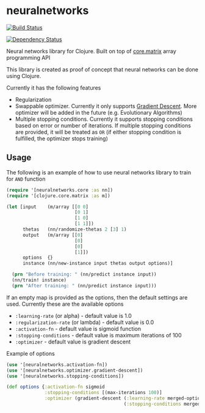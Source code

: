 # neuralnetworks

[![Build Status](https://travis-ci.org/ronaldsuwandi/neuralnetworks.svg?branch=master)](https://travis-ci.org/ronaldsuwandi/neuralnetworks)

[![Dependency Status](https://www.versioneye.com/user/projects/57066022fcd19a004543fcfd/badge.svg?style=flat)](https://www.versioneye.com/user/projects/57066022fcd19a004543fcfd)

Neural networks library for Clojure. Built on top of [core.matrix](https://github.com/mikera/core.matrix) 
array programming API 

This library is created as proof of concept that neural networks can be done using Clojure.

Currently it has the following features

- Regularization
- Swappable optimizer. Currently it only supports [Gradient Descent](https://en.wikipedia.org/wiki/Gradient_descent).
  More optimizer will be added in the future (e.g. Evolutionary Algorithms)
- Multiple stopping conditions. Currently it supports stopping conditions based on error or number
  of iterations. If multiple stopping conditions are provided, it will be treated as `OR` (if either
  stopping condition is fulfilled, the optimizer stops training)

## Usage

The following is an example of how to use neural networks library to train for `AND` function

```clojure
(require '[neuralnetworks.core :as nn])
(require '[clojure.core.matrix :as m])

(let [input    (m/array [[0 0]
                         [0 1]
                         [1 0]
                         [1 1]])
      thetas   (nn/randomize-thetas 2 [3] 1)
      output   (m/array [[0]
                         [0]
                         [0]
                         [1]])
      options  {}
      instance (nn/new-instance input thetas output options)]

  (prn "Before training: " (nn/predict instance input))
  (nn/train! instance)
  (prn "After training: " (nn/predict instance input)))
```

If an empty map is provided as the options, then the default settings are used. Currently these are 
the available options

* `:learning-rate` (or alpha) - default value is 1.0
* `:regularization-rate` (or lambda) - default value is 0.0
* `:activation-fn` - default value is sigmoid function
* `:stopping-conditions` - default value is maximum iterations of 100
* `:optimizer` - default value is gradient descent

Example of options

```clojure
(use '[neuralnetworks.activation-fn])
(use '[neuralnetworks.optimizer.gradient-descent])
(use '[neuralnetworks.stopping-conditions])

(def options {:activation-fn sigmoid
              :stopping-conditions [(max-iterations 100)]
              :optimizer (gradient-descent (:learning-rate merged-options)
                                           (:stopping-conditions merged-options))})
```
